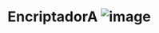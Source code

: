 # EncriptadorA ![image](https://github.com/leoptr22/encriptadorA/assets/110567462/88eb4639-f4a6-42a9-a180-a6918eefb9c0)

